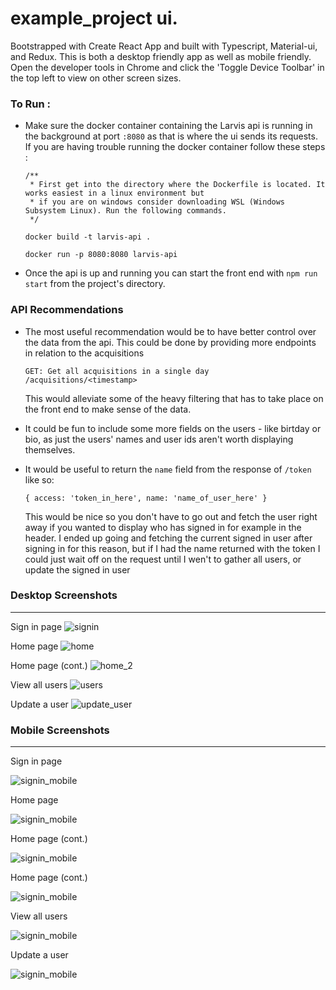 # example_project ui.

Bootstrapped with Create React App and built with Typescript, Material-ui, and Redux. This is both a desktop friendly app as well as mobile friendly. Open the developer tools in Chrome and click the 'Toggle Device Toolbar' in the top left to view on other screen sizes.

### To Run :
- Make sure the docker container containing the Larvis api is running in the background at port `:8080` as that is where the ui sends its requests. If you are having trouble running the docker container follow these steps :

  ```
  /**
   * First get into the directory where the Dockerfile is located. It works easiest in a linux environment but  
   * if you are on windows consider downloading WSL (Windows Subsystem Linux). Run the following commands.
   */

  docker build -t larvis-api .

  docker run -p 8080:8080 larvis-api
  ```
- Once the api is up and running you can start the front end with `npm run start` from the project's directory.


### API Recommendations
 - The most useful recommendation would be to have better control over the data from the api. This could be done by providing more endpoints in relation to the acquisitions
  
    ```
    GET: Get all acquisitions in a single day
    /acquisitions/<timestamp>
    ```
    This would alleviate some of the heavy filtering that has to take place on the front end to make sense of the data.
 - It could be fun to include some more fields on the users - like birtday or bio, as just the users' names and user ids aren't worth displaying themselves.
 - It would be useful to return the `name` field from the response of `/token` like so:
    ```
    { access: 'token_in_here', name: 'name_of_user_here' }
    ```
    This would be nice so you don't have to go out and fetch the user right away if you wanted to display who has signed in for example in the header. I ended up going and fetching the current signed in user after signing in for this reason, but if I had the name returned with the token I could just wait off on the request until I wen't to gather all users, or update the signed in user

### Desktop Screenshots
---
Sign in page
![signin](./screenshots/larvis_signin.PNG)

Home page
![home](./screenshots/larvis_home.PNG)

Home page (cont.)
![home_2](./screenshots/larvis_home_2.PNG)

View all users
![users](./screenshots/larvis_users.PNG)

Update a user
![update_user](./screenshots/larvis_update_user.PNG)

### Mobile Screenshots
---
Sign in page

![signin_mobile](./screenshots/larvis_signin_mobile.PNG)

Home page

![signin_mobile](./screenshots/larvis_home_mobile.PNG)

Home page (cont.)

![signin_mobile](./screenshots/larvis_home_mobile_2.PNG)

Home page (cont.)

![signin_mobile](./screenshots/larvis_home_mobile_3.PNG)

View all users

![signin_mobile](./screenshots/larvis_users_mobile.PNG)

Update a user

![signin_mobile](./screenshots/larvis_update_user_mobile.PNG)

